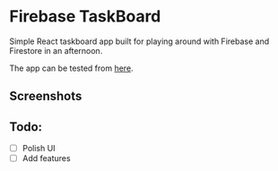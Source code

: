 # Firebase TaskBoard

Simple React taskboard app built for playing around with Firebase and Firestore in an afternoon.

The app can be tested from [here](http://fire-taskboard.web.app/).

## Screenshots

## Todo:

- [ ] Polish UI
- [ ] Add features
